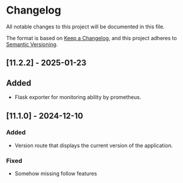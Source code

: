 # Changelog

All notable changes to this project will be documented in this file.

The format is based on [Keep a Changelog](https://keepachangelog.com/en/1.1.0/),
and this project adheres to [Semantic Versioning](https://semver.org/spec/v2.0.0.html).

## [11.2.2] - 2025-01-23 
## Added
 - Flask exporter for monitoring ability by prometheus.

## [11.1.0] - 2024-12-10

### Added

- Version route that displays the current version of the application.

### Fixed

- Somehow missing follow features
